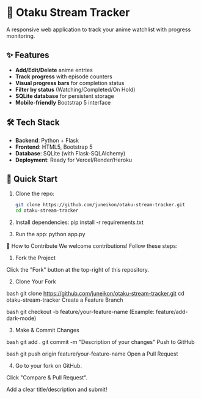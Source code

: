 # 🎌 Otaku Stream Tracker

A responsive web application to track your anime watchlist with progress monitoring. 

## ✨ Features

- **Add/Edit/Delete** anime entries
- **Track progress** with episode counters
- **Visual progress bars** for completion status
- **Filter by status** (Watching/Completed/On Hold)
- **SQLite database** for persistent storage
- **Mobile-friendly** Bootstrap 5 interface

## 🛠️ Tech Stack

- **Backend**: Python + Flask
- **Frontend**: HTML5, Bootstrap 5
- **Database**: SQLite (with Flask-SQLAlchemy)
- **Deployment**: Ready for Vercel/Render/Heroku

## 🚀 Quick Start

1. Clone the repo:
   ```bash
   git clone https://github.com/juneikon/otaku-stream-tracker.git
   cd otaku-stream-tracker
   
2. Install dependencies:
   pip install -r requirements.txt
   
4. Run the app:
   python app.py


🤝 How to Contribute
We welcome contributions! Follow these steps:

1. Fork the Project

Click the "Fork" button at the top-right of this repository.

2. Clone Your Fork

bash
git clone https://github.com/juneikon/otaku-stream-tracker.git
cd otaku-stream-tracker
Create a Feature Branch

bash
git checkout -b feature/your-feature-name
(Example: feature/add-dark-mode)

3. Make & Commit Changes

bash
git add .
git commit -m "Description of your changes"
Push to GitHub

bash
git push origin feature/your-feature-name
Open a Pull Request

4. Go to your fork on GitHub.

Click "Compare & Pull Request".

Add a clear title/description and submit!          


